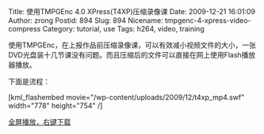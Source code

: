 Title: 使用TMPGEnc 4.0 XPress(T4XP)压缩录像课
Date: 2009-12-21 16:01:09
Author: zrong
Postid: 894
Slug: 894
Nicename: tmpgenc-4-xpress-video-compress
Category: tutorial, use
Tags: h264, video, training

使用TMPGEnc，在上报作品前压缩录像课，可以有效减小视频文件的大小，一张DVD光盘装十几节课没有问题。而且压缩后的文件可以直接在网上使用Flash播放器播放。  

下面是流程：  

<!--more-->  
[kml_flashembed movie="/wp-content/uploads/2009/12/t4xp_mp4.swf" width="778" height="754" /]

[全屏播放，右键下载](/wp-content/uploads/2009/12/t4xp_mp4.swf)

